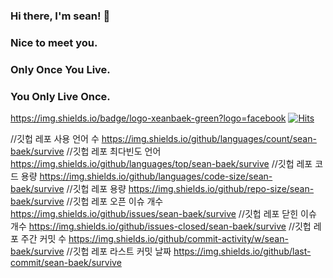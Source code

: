 ### Hi there, I'm sean! 👋
### Nice to meet you.

### Only Once You Live.
### You Only Live Once.

https://img.shields.io/badge/logo-xeanbaek-green?logo=facebook
[![Hits](https://hits.seeyoufarm.com/api/count/incr/badge.svg?url=https%3A%2F%2Fgithub.com%2Fsean-baek&count_bg=%2379C83D&title_bg=%23555555&icon=&icon_color=%23E7E7E7&title=hits&edge_flat=false)](https://hits.seeyoufarm.com)

//깃헙 레포 사용 언어 수
https://img.shields.io/github/languages/count/sean-baek/survive 
//깃헙 레포 최다빈도 언어
https://img.shields.io/github/languages/top/sean-baek/survive
//깃헙 레포 코드 용량
https://img.shields.io/github/languages/code-size/sean-baek/survive
//깃헙 레포 용량
https://img.shields.io/github/repo-size/sean-baek/survive
//깃헙 레포 오픈 이슈 개수
https://img.shields.io/github/issues/sean-baek/survive
//깃헙 레포 닫힌 이슈 개수
https://img.shields.io/github/issues-closed/sean-baek/survive
//깃헙 레포 주간 커밋 수
https://img.shields.io/github/commit-activity/w/sean-baek/survive
//깃헙 레포 라스트 커밋 날짜
https://img.shields.io/github/last-commit/sean-baek/survive
